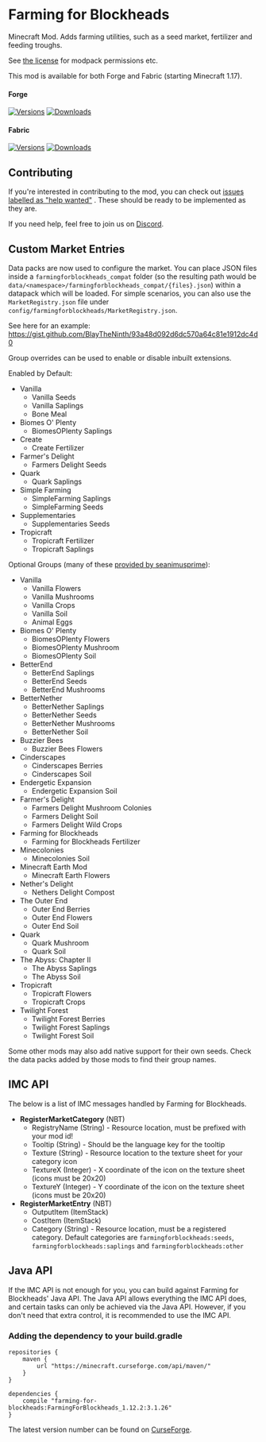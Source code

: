 # Farming for Blockheads

Minecraft Mod. Adds farming utilities, such as a seed market, fertilizer and feeding troughs.

See [the license](LICENSE) for modpack permissions etc.

This mod is available for both Forge and Fabric (starting Minecraft 1.17).

#### Forge

[![Versions](http://cf.way2muchnoise.eu/versions/261924_latest.svg)](https://www.curseforge.com/minecraft/mc-mods/farming-for-blockheads)
[![Downloads](http://cf.way2muchnoise.eu/full_261924_downloads.svg)](https://www.curseforge.com/minecraft/mc-mods/farming-for-blockheads)

#### Fabric

[![Versions](http://cf.way2muchnoise.eu/versions/554586_latest.svg)](https://www.curseforge.com/minecraft/mc-mods/farming-for-blockheads-fabric)
[![Downloads](http://cf.way2muchnoise.eu/full_554586_downloads.svg)](https://www.curseforge.com/minecraft/mc-mods/farming-for-blockheads-fabric)

## Contributing

If you're interested in contributing to the mod, you can check
out [issues labelled as "help wanted"](https://github.com/TwelveIterationMods/FarmingForBlockheads/issues?q=is%3Aopen+is%3Aissue+label%3A%22help+wanted%22)
. These should be ready to be implemented as they are.

If you need help, feel free to join us on [Discord](https://discord.gg/scGAfXC).

## Custom Market Entries

Data packs are now used to configure the market. You can place JSON files inside a `farmingforblockheads_compat`
folder (so the resulting path would be `data/<namespace>/farmingforblockheads_compat/{files}.json`) within a datapack which
will be loaded. For simple scenarios, you can also use the `MarketRegistry.json` file
under `config/farmingforblockheads/MarketRegistry.json`.

See here for an example: https://gist.github.com/BlayTheNinth/93a48d092d6dc570a64c81e1912dc4d0

Group overrides can be used to enable or disable inbuilt extensions.

Enabled by Default:

* Vanilla
    * Vanilla Seeds
    * Vanilla Saplings
    * Bone Meal
* Biomes O' Plenty
    * BiomesOPlenty Saplings
* Create
    * Create Fertilizer
* Farmer's Delight
    * Farmers Delight Seeds
* Quark
    * Quark Saplings
* Simple Farming
    * SimpleFarming Saplings
    * SimpleFarming Seeds
* Supplementaries
    * Supplementaries Seeds
* Tropicraft
    * Tropicraft Fertilizer
    * Tropicraft Saplings

Optional Groups (many of
these [provided by seanimusprime](https://github.com/TwelveIterationMods/FarmingForBlockheads/issues/125)):

* Vanilla
    * Vanilla Flowers
    * Vanilla Mushrooms
    * Vanilla Crops
    * Vanilla Soil
    * Animal Eggs
* Biomes O' Plenty
    * BiomesOPlenty Flowers
    * BiomesOPlenty Mushroom
    * BiomesOPlenty Soil
* BetterEnd
    * BetterEnd Saplings
    * BetterEnd Seeds
    * BetterEnd Mushrooms
* BetterNether
    * BetterNether Saplings
    * BetterNether Seeds
    * BetterNether Mushrooms
    * BetterNether Soil
* Buzzier Bees
    * Buzzier Bees Flowers
* Cinderscapes
    * Cinderscapes Berries
    * Cinderscapes Soil
* Endergetic Expansion
    * Endergetic Expansion Soil
* Farmer's Delight
    * Farmers Delight Mushroom Colonies
    * Farmers Delight Soil
    * Farmers Delight Wild Crops
* Farming for Blockheads
    * Farming for Blockheads Fertilizer
* Minecolonies
    * Minecolonies Soil
* Minecraft Earth Mod
    * Minecraft Earth Flowers
* Nether's Delight
    * Nethers Delight Compost
* The Outer End
    * Outer End Berries
    * Outer End Flowers
    * Outer End Soil
* Quark
    * Quark Mushroom
    * Quark Soil
* The Abyss: Chapter II
    * The Abyss Saplings
    * The Abyss Soil
* Tropicraft
    * Tropicraft Flowers
    * Tropicraft Crops
* Twilight Forest
    * Twilight Forest Berries
    * Twilight Forest Saplings
    * Twilight Forest Soil

Some other mods may also add native support for their own seeds. Check the data packs added by those mods to find their
group names.

## IMC API

The below is a list of IMC messages handled by Farming for Blockheads.

* **RegisterMarketCategory** (NBT)
    * RegistryName (String) - Resource location, must be prefixed with your mod id!
    * Tooltip (String) - Should be the language key for the tooltip
    * Texture (String) - Resource location to the texture sheet for your category icon
    * TextureX (Integer) - X coordinate of the icon on the texture sheet (icons must be 20x20)
    * TextureY (Integer) - Y coordinate of the icon on the texture sheet (icons must be 20x20)
* **RegisterMarketEntry** (NBT)
    * OutputItem (ItemStack)
    * CostItem (ItemStack)
    * Category (String) - Resource location, must be a registered category. Default categories
      are `farmingforblockheads:seeds`, `farmingforblockheads:saplings` and `farmingforblockheads:other`

## Java API

If the IMC API is not enough for you, you can build against Farming for Blockheads' Java API.
The Java API allows everything the IMC API does, and certain tasks can only be achieved via the Java API.
However, if you don't need that extra control, it is recommended to use the IMC API.

### Adding the dependency to your build.gradle

```
repositories {
    maven {
        url "https://minecraft.curseforge.com/api/maven/"
    }
}

dependencies {
    compile "farming-for-blockheads:FarmingForBlockheads_1.12.2:3.1.26"
}
```

The latest version number can be found
on [CurseForge](https://minecraft.curseforge.com/projects/farming-for-blockheads/files).

